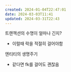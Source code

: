 ```yaml
---
created: 2024-01-04T22:47:01
date: 2024-03-03T11:41
updated: 2024-03-31T22:43
---
```

트랜잭션의 수명이 얼마나 긴지?
- 이럴때 락을 적절히 걸어야함

엔티티의 생명주기
- 같다면 fk를 걸어도 괜찮음